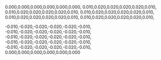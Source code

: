 0.000,0.000,0.000,0.000,0.000,0.000,
0.010,0.020,0.020,0.020,0.020,0.010,
0.010,0.020,0.020,0.020,0.020,0.010,
0.010,0.020,0.020,0.020,0.020,0.010,
0.010,0.020,0.020,0.020,0.020,0.010,
0.010,0.020,0.020,0.020,0.020,0.010,

-0.010,-0.020,-0.020,-0.020,-0.020,-0.010,
-0.010,-0.020,-0.020,-0.020,-0.020,-0.010,
-0.010,-0.020,-0.020,-0.020,-0.020,-0.010,
-0.010,-0.020,-0.020,-0.020,-0.020,-0.010,
-0.010,-0.020,-0.020,-0.020,-0.020,-0.010,
0.000,0.000,0.000,0.000,0.000,0.000